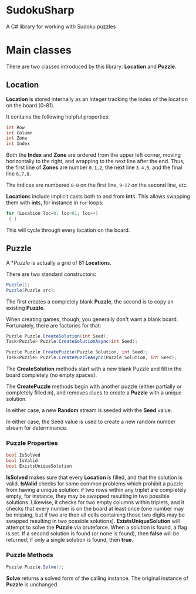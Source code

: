 # SudokuSharp
A C# library for working with Sudoku puzzles

# Main classes
There are two classes introduced by this library: **Location** and **Puzzle**.

## Location
**Location** is stored internally as an integer tracking the index of the location on the board (0-81).

It contains the following helpful properties:
```c#
int Row
int Column
int Zone
int Index
```
Both the **Index** and **Zone** are ordered from the upper left corner, moving horizontally to the right, and wrapping to the next line after the end. Thus, the first line of **Zones** are number `0,1,2`, the next line `3,4,5`, and the final line `6,7,8`.

The indices are numbered `0-8` on the first line, `9-17` on the second line, etc.

**Location**s include implicit casts both to and from **int**s. This allows swapping them with **int**s, for instance in `for` loops:

```c#
for (Location loc=0; loc<81; loc++)
 { }
```
This will cycle through every location on the board.

## Puzzle
A **Puzzle* is actually a grid of 81 **Location**s.

There are two standard constructors:
```c#
Puzzle();
Puzzle(Puzzle src);
```
The first creates a completely blank **Puzzle**, the second is to copy an existing **Puzzle**.

When creating games, though, you generally don't want a blank board. Fortunately, there are factories for that:
```c#
Puzzle Puzzle.CreateSolution(int Seed);
Task<Puzzle> Puzzle.CreateSolutionAsync(int Seed);

Puzzle Puzzle.CreatePuzzle(Puzzle Solution, int Seed);
Task<Puzzle> Puzzle.CreatePuzzleAsync(Puzzle Solution, int Seed);
```

The **CreateSolution** methods start with a new blank Puzzle and fill in the board completely (no empty spaces).

The **CreatePuzzle** methods begin with another puzzle (either partially or completely filled in), and removes clues to create a **Puzzle** with a unique solution.

In either case, a new **Random** stream is seeded with the **Seed** value.

In either case, the Seed value is used to create a new random number stream for determinance.

### Puzzle Properties
```c#
bool IsSolved
bool IsValid
bool ExistsUniqueSolution
```
**IsSolved** makes sure that every **Location** is filled, and that the solution is valid.
**IsValid** checks for some common problems which prohibit a puzzle from having a unique solution: if two rows within any triplet are completely empty, for instance, they may be swapped resulting in two possible solutions. Likewise, it checks for two empty columns within triplets, and it checks that every number is on the board at least once (one number may be missing, but if two are then all cells containing those two digits may be swapped resulting in two possible solutions).
**ExistsUniqueSolution** will attempt to solve the **Puzzle** via bruteforce. When a solution is found, a flag is set. If a second solution is found (or none is found), then **false** will be returned; if only a single solution is found, then **true**.

### Puzzle Methods
```c#
Puzzle Puzzle.Solve();
```
**Solve** returns a solved form of the calling instance. The original instance of **Puzzle** is unchanged.
